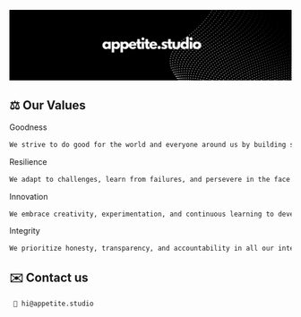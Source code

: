 
![Logo](https://raw.githubusercontent.com/appetitestudio/.github/main/banner.png)


## ⚖️  Our Values

Goodness
```bash
We strive to do good for the world and everyone around us by building solutions that positively impact society.

```

Resilience

```bash
We adapt to challenges, learn from failures, and persevere in the face of obstacles.
```

Innovation

```bash
We embrace creativity, experimentation, and continuous learning to develop groundbreaking solutions.
```

Integrity

```bash
We prioritize honesty, transparency, and accountability in all our interactions.
```


## ✉️ Contact us

```bash
 👋 hi@appetite.studio
```
    

